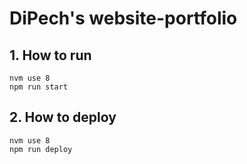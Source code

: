 # DiPech's website-portfolio

## 1. How to run

```
nvm use 8
npm run start
```

## 2. How to deploy

```
nvm use 8
npm run deploy
```
